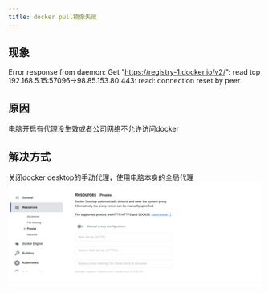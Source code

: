```yaml
---
title: docker pull镜像失败
---
```


## 现象

Error response from daemon: Get "https://registry-1.docker.io/v2/": read tcp 192.168.5.15:57096->98.85.153.80:443: read:
connection reset by peer

## 原因

电脑开启有代理没生效或者公司网络不允许访问docker

## 解决方式

关闭docker desktop的手动代理，使用电脑本身的全局代理
![img.png](img.png)